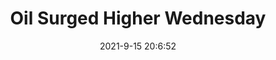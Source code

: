 ---
"title": "Oil Surged Higher Wednesday"
"date": "2021-9-15 20:6:52"
"feed_name": "RIGZONE"
"feed_website": "http://www.rigzone.com/"
"feed_rss": "http://www.rigzone.com/news/rss/rigzone_latest.aspx"
"link": "https://www.rigzone.com/news/wire/oil_surged_higher_wednesday-15-sep-2021-166443-article/?rss=true"
"file": "_posts/2021-1-1-055163ad1bc2edc414c88d4e979f34aa61858d89.md"
"accident": "0"
"drilling": "0"
---